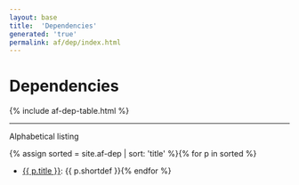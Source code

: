 ```yaml
---
layout: base
title:  'Dependencies'
generated: 'true'
permalink: af/dep/index.html
---
```


# Dependencies

{% include af-dep-table.html %}

----------

Alphabetical listing

{% assign sorted = site.af-dep | sort: 'title' %}{% for p in sorted %}
* [{{ p.title }}](): {{ p.shortdef }}{% endfor %}
